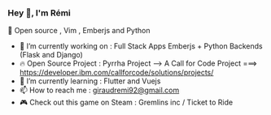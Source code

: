 ### Hey 👋, I'm Rémi

:green_heart: Open source , Vim , Emberjs and Python

- 🔭 I’m currently working on : Full Stack Apps Emberjs + Python Backends (Flask and Django)
- 🔥 Open Source Project : Pyrrha Project --> A Call for Code Project ===> https://developer.ibm.com/callforcode/solutions/projects/
- 🌱 I’m currently learning : Flutter and Vuejs
- 📫 How to reach me : giraudremi92@gmail.com
- :video_game: Check out this game on Steam : Gremlins inc / Ticket to Ride
